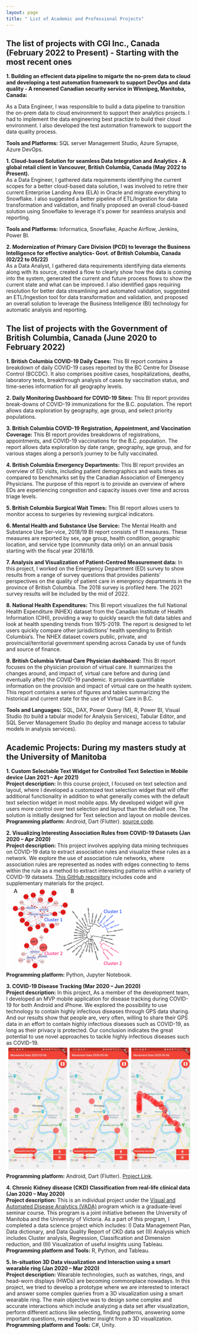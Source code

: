 ```yaml
---
layout: page
title: " List of Academic and Professional Projects"
---
```


## The list of projects with CGI Inc., Canada (February 2022 to Present) -  Starting with the most recent ones

**1. Building an effecient data pipeline to migarte the no-prem data to cloud and developing a test automation framework to support DevOps and data quality - A renowned Canadian security service in Winnipeg, Manitoba, Canada:** <br/>

As a Data Engineer, I was responsible to build a data pipeline to transition the on-prem data to cloud environment to support their analytics projects. I had to implement the data engineering best practize to build their cloud environment. I also developed the test automation framework to support the data quality process.

**Tools and Platforms:**  SQL server Management Studio, Azure Synapse, Azure DevOps. <br/>

**1. Cloud-based Solution for seamless Data Integration and Analytics - A global retail client in Vancouver, British Columbia, Canada (May 2022 to Present).** <br/>
As a Data Engineer, I gathered data requirements identifying the current scopes for a better cloud-based data solution, I was involved to retire their current Enterprise Landing Area (ELA) in Oracle and migrate everything to Snowflake. I also suggested a better pipeline of ETL/Ingestion for data transformation and validation, and finally proposed an overall cloud-based solution using Snowflake to leverage it's power for seamless analysis and reporting.

**Tools and Platforms:** Informatica, Snowflake, Apache Airflow, Jenkins, Power BI. <br/>

**2. Modernization of Primary Care Division (PCD) to leverage the Business Intelligence for effective analytics- Govt. of British Columbia, Canada (02/22 to 05/22)** <br/>
As a Data Analyst, I gathered data requirements identifying data elements along with its source, created a flow to clearly show how the data is coming into the system, generated the current and future process flows to show the current state and what can be improved. I also identified gaps requiring resolution for better data streamlining and automated validation, suggested an ETL/Ingestion tool for data transformation and validation, and proposed an overall solution to leverage the Business Intelligence (BI) technology for automatic analysis and reporting. <br/>

## The list of projects with the Government of British Columbia, Canada (June 2020 to February 2022)

**1. British  Columbia  COVID-19  Daily  Cases:** This  BI  report contains a  breakdown of daily COVID-19 cases reported by the BC Centre for Disease Control (BCCDC). It also comprises positive cases, hospitalizations, deaths, laboratory tests, breakthrough analysis of cases by vaccination status, and time-series information for all geography levels.<br/>

**2. Daily Monitoring Dashboard for COVID-19 Sites:** This BI report provides break-downs of  COVID-19  immunizations for the  B.C.  population.   The report allows data exploration by geography, age group, and select priority populations.<br/>

**3. British Columbia COVID-19 Registration, Appointment, and Vaccination Coverage:** This BI report provides breakdowns of registrations, appointments, and COVID-19 vaccinations for the B.C. population. The report allows data exploration by date range, geography, age group, and for various stages along a person’s journey to be fully vaccinated.<br/>

**4. British Columbia Emergency Departments:** This BI report provides an overview of ED visits, including patient demographics and waits times as compared to benchmarks set by the Canadian Association of Emergency Physicians.  The purpose of this report is to provide an overview of where EDs are experiencing congestion and capacity issues over time and across triage levels.<br/>

**5. British Columbia Surgical Wait Times:** This BI report allows users to monitor access to surgeries by reviewing surgical indicators.<br/>

**6. Mental Health and Substance Use Service:** The Mental Health and Substance Use Ser-vice, 2018/19 BI report consists of 11 measures.  These measures are reported by sex, age group, health condition, geographic location, and service type (community data only) on an annual basis starting with the fiscal year 2018/19.<br/>

**7. Analysis and Visualization of Patient-Centred Measurement data:**  In this project, I worked on the Emergency Department (ED) survey to show results from a range of survey questions that provides patients’ perspectives on the quality of patient care in emergency departments in the province of British Columbia. The 2018 survey is profiled here. The 2021 survey results will be included by the mid of 2022.<br/>

**8. National Health Expenditures:** This BI report visualizes the full National Health Expenditure (NHEX) dataset from the Canadian Institute of Health Information (CIHI), providing a way to quickly search the full data tables and look at health spending trends from 1975-2019. The report is designed to let users quickly compare other jurisdictions’ health spending to British Columbia’s. The NHEX dataset covers public, private, and provincial/territorial government spending across Canada by use of funds and source of finance.<br/>

**9. British Columbia Virtual Care Physician dashboard:** This BI report focuses on the physician provision of virtual care. It summarizes the changes around, and impact of, virtual care before and during (and eventually after) the COVID-19 pandemic. It provides quantifiable information on the provision and impact of virtual care on the health system. This report contains a series of figures and tables summarizing the historical and current state for the use of Virtual Care in B.C.<br/>

**Tools and Languages:** SQL, DAX, Power Query (M), R, Power BI, Visual Studio (to build a tabular model for Analysis Services), Tabular Editor, and SQL Server Management Studio (to deploy and manage access to tabular models in analysis services).


## Academic Projects: During my masters study at the University of Manitoba

**1. Custom Selectable Text Widget for Controlled Text Selection in Mobile device (Jan 2021 – Apr 2021)** <br/>
**Project description:** In this course project, I focused on text selection and layout, where I developed a customized text selection widget that will offer additional functionality in addition to what generally comes with the default text selection widget in most mobile apps. My developed widget will give users more control over text selection and layout than the default one. The solution is initially designed for Text selection and layout on mobile devices.<br/>
**Programming platform:** Android, Dart (Flutter). [source code](https://github.com/walid-shaiket/flutter-engage_selectable-text).

**2. Visualizing Interesting Association Rules from COVID-19 Datasets (Jan 2020 – Apr 2020)** <br/>
**Project description:** This project involves applying data mining techniques on COVID-19 data to extract association rules and visualize these rules as a network. We explore the use of association rule networks, where association rules are represented as nodes with edges connecting to items within the rule as a method to extract interesting patterns within a variety of COVID-19 datasets. [This GitHub repository](https://github.com/walid-shaiket/Adv-data-mining-project) includes code and supplementary materials for the project.<br/>
![data mining project](data_mining_project.PNG)<br/>
**Programming platform:** Python, Jupyter Notebook.

**3. COVID-19 Disease Tracking (Mar 2020 – Jun 2020)**<br/>
**Project description:** In this project, As a member of the development team, I developed an MVP mobile application for disease tracking during COVID-19 for both Android and iPhone. We explored the possibility to use technology to contain highly infectious diseases through GPS data sharing. And our results show that people are, very often, willing to share their GPS data in an effort to contain highly infectious diseases such as COVID-19, as long as their privacy is protected. Our conclusion indicates the great potential to use novel approaches to tackle highly infectious diseases such as COVID-19.<br/>
![Our developed app](Dis_tracking.png) <br/>
**Programming platform:** Android, Dart (Flutter). [Project Link](http://hci.cs.umanitoba.ca/projects-and-research/details/covid-19-disease-tracking).

**4. Chronic Kidney disease (CKD) Classification from real-life clinical data (Jan 2020 – May 2020)**<br/>
**Project description:** This is an individual project under the [Visual and Automated Disease Analytics (VADA)](https://vada.cs.umanitoba.ca/) program which is a graduate-level seminar course. This program is a joint initiative between the University of Manitoba and the University of Victoria. As a part of this program, I completed a data science project which includes: I) Data Management Plan, Data dictionary, and Data Quality Report of CKD data set (II) Analysis which includes Cluster analysis, Regression, Classification and Dimension reduction, and (III) Visualization of useful insights using Tableau.<br/>
**Programming platform and Tools:** R, Python, and Tableau.

**5. In-situation 3D Data visualization and Interaction using a smart wearable ring (Jan 2020 – Mar 2020)**<br/>
**Project description:** Wearable technologies, such as watches, rings, and head-worn displays (HWDs) are becoming commonplace nowadays. In this project, we tried to develop a prototype where we are interested to interact and answer some complex queries from a 3D visualization using a smart wearable ring. The main objective was to design some complex and accurate interactions which include analyzing a data set after visualization, perform different actions like selecting, finding patterns, answering some important questions, revealing better insight from a 3D visualization.<br/>
**Programming platform and Tools:** C#, Unity.
